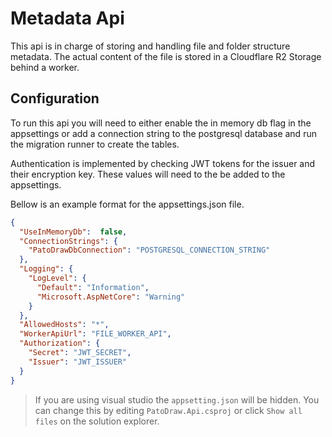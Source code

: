 
# Metadata Api

This api is in charge of storing and handling file and folder structure metadata. The actual content of the file is stored in a Cloudflare R2 Storage behind a worker.

## Configuration

To run this api you will need to either enable the in memory db flag in the appsettings or add a connection string to the postgresql database and run the migration runner to create the tables.

Authentication is implemented by checking JWT tokens for the issuer and their encryption key. These values will need to the be added to the appsettings.

Bellow is an example format for the appsettings.json file.

```json
{
  "UseInMemoryDb":  false,
  "ConnectionStrings": {
    "PatoDrawDbConnection": "POSTGRESQL_CONNECTION_STRING"
  },
  "Logging": {
    "LogLevel": {
      "Default": "Information",
      "Microsoft.AspNetCore": "Warning"
    }
  },
  "AllowedHosts": "*",
  "WorkerApiUrl": "FILE_WORKER_API",
  "Authorization": {
    "Secret": "JWT_SECRET",
    "Issuer": "JWT_ISSUER"
  }
}
```

> If you are using visual studio the `appsetting.json` will be hidden. You can change this by editing `PatoDraw.Api.csproj` or click `Show all files` on the solution explorer.